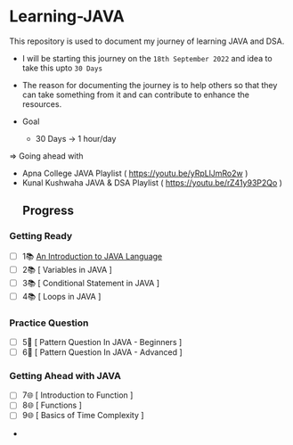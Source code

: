 # Learning-JAVA


 This repository is used to document my journey of learning JAVA and DSA. 
- I will be starting this journey on the `18th September 2022` and idea to take this upto `30 Days`
- The reason for documenting the journey is to help others so that they can take something from it and can contribute to enhance the resources. 

- Goal
    - 30 Days -> 1 hour/day 
    
=> Going ahead with 
 -  Apna College JAVA Playlist ( https://youtu.be/yRpLlJmRo2w )
 -  Kunal Kushwaha JAVA & DSA Playlist ( https://youtu.be/rZ41y93P2Qo )
    ## Progress 

### Getting Ready
-  [ ] 1📚  [An Introduction to JAVA Language](https://github.com/ishani-1255/Learning-JAVA/blob/main/DAY%201.md)
-  [ ] 2📚  [ Variables in JAVA ]
-  [ ] 3📚  [ Conditional Statement in JAVA ]
-  [ ] 4📚  [ Loops in JAVA ]

### Practice Question 

-  [ ] 5🐧   [ Pattern Question In JAVA - Beginners ]
-  [ ] 6🐧   [ Pattern Question In JAVA - Advanced ]

 ### Getting Ahead with JAVA
 
-  [ ] 7🌐    [ Introduction to Function ]
-  [ ] 8🌐    [ Functions ]
-  [ ] 9🌐    [ Basics of Time Complexity ]
- 

